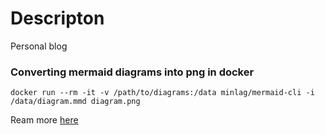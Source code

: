 # Descripton
Personal blog

### Converting mermaid diagrams into png in docker

    docker run --rm -it -v /path/to/diagrams:/data minlag/mermaid-cli -i /data/diagram.mmd diagram.png


Ream more [here](https://github.com/mermaid-js/mermaid-cli)
